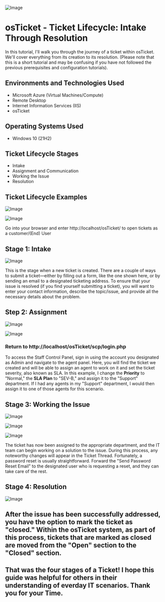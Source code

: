 
![Image](https://i.imgur.com/BQKsviY.png)

# osTicket - Ticket Lifecycle: Intake Through Resolution #
In this tutorial, I'll walk you through the journey of a ticket within osTicket. We'll cover everything from its creation to its resolution. (Please note that this is a short tutorial and may be confusing if you have not followed the previous prerequisites and configuration tutorials).


## Environments and Technologies Used 

- Microsoft Azure (Virtual Machines/Compute)
- Remote Desktop
- Internet Information Services (IIS)
- osTicket                                         

## Operating Systems Used 

- Windows 10 (21H2)

## Ticket Lifecycle Stages

- Intake
- Assignment and Communication
- Working the Issue
- Resolution

## Ticket Lifecycle Examples

![Image](https://i.imgur.com/ejPZZ1Z.png)

![Image](https://i.imgur.com/8S1CJoh.png)

Go into your browser and enter http://localhost/osTicket/ to open tickets as a customer/(End) User

## Stage 1: Intake

![Image](https://i.imgur.com/mvnz6Vb.png)
           
This is the stage when a new ticket is created. There are a couple of ways to submit a ticket—either by filling out a form, like the one shown here, or by sending an email to a designated ticketing address. To ensure that your issue is resolved (if you find yourself submitting a ticket), you will want to enter your contact information, describe the topic/issue, and provide all the necessary details about the problem.           

## Step 2: Assignment 

![Image](https://i.imgur.com/IrCiizx.png)

![Image](https://i.imgur.com/VDsqAOj.png)

### Return to http://localhost/osTicket/scp/login.php 

To access the Staff Control Panel, sign in using the account you designated as Admin and navigate to the agent panel. Here, you will find the ticket we created and will be able to assign an agent to work on it and set the ticket severity, also known as SLA. In this example, I change the **Priority** to "Normal," the **SLA Plan** to "SEV-B," and assign it to the "Support" department. If I had any agents in my "Support" department, I would then assign it to one of those agents for this scenario.

## Stage 3: Working the Issue 

![Image](https://i.imgur.com/BijdBMr.png)

![Image](https://i.imgur.com/R6J9osU.png)

![Image](https://i.imgur.com/c48GwN6.png)

The ticket has now been assigned to the appropriate department, and the IT team can begin working on a solution to the issue. During this process, any noteworthy changes will appear in the Ticket Thread. Fortunately, a password reset is usually straightforward. Forward the "Send Password Reset Email" to the designated user who is requesting a reset, and they can take care of the rest.

## Stage 4: Resolution 

![Image](https://i.imgur.com/QJ4NMSK.png)

After the issue has been successfully addressed, you have the option to mark the ticket as "closed." Within the osTicket system, as part of this process, tickets that are marked as closed are moved from the "Open" section to the "Closed" section.
---
## That was the four stages of a Ticket! I hope this guide was helpful for others in their understanding of everday IT scenarios. Thank you for your Time.
     


